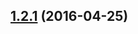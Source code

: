 <a name="1.2.1"></a>
## [1.2.1](https://github.com/vovanr/arabic-roman-convert.js/compare/v1.2.0...v1.2.1) (2016-04-25)




